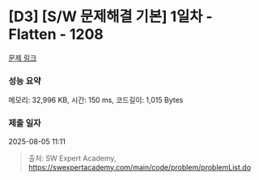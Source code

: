 # [D3] [S/W 문제해결 기본] 1일차 - Flatten - 1208 

[문제 링크](https://swexpertacademy.com/main/code/problem/problemDetail.do?contestProbId=AV139KOaABgCFAYh) 

### 성능 요약

메모리: 32,996 KB, 시간: 150 ms, 코드길이: 1,015 Bytes

### 제출 일자

2025-08-05 11:11



> 출처: SW Expert Academy, https://swexpertacademy.com/main/code/problem/problemList.do